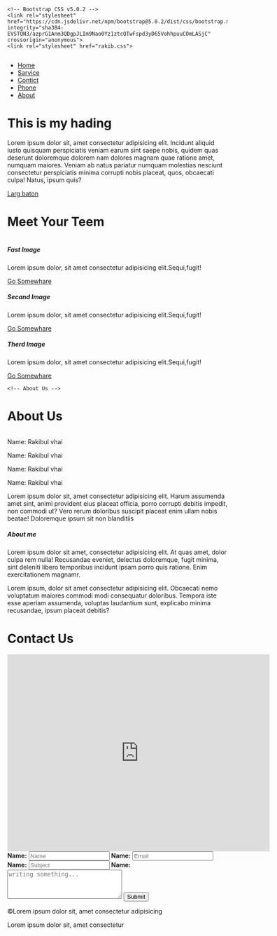 <!doctype html>
<html lang="en">
  <head>
    <title>Title</title>
    <!-- Required meta tags -->
    <meta charset="utf-8">
    <meta name="viewport" content="width=device-width, initial-scale=1, shrink-to-fit=no">

    <!-- Bootstrap CSS v5.0.2 -->
    <link rel="stylesheet" href="https://cdn.jsdelivr.net/npm/bootstrap@5.0.2/dist/css/bootstrap.min.css"  integrity="sha384-EVSTQN3/azprG1Anm3QDgpJLIm9Nao0Yz1ztcQTwFspd3yD65VohhpuuCOmLASjC" crossorigin="anonymous">
    <link rel="stylesheet" href="rakib.css">
  </head>
  <body>
    <div class="hedar">
      <div class="container">
          <div class="row">
             <div class="col-lg-4">
                 <div class="logo">
                     <a href="#"><img src="https://i.ibb.co/JzWJ10m/ezgif-3-db99e0288d75.png" alt=""></a>
                 </div>
             </div>
             <div class="col-lg-8">
                 <div class="manu ">
                     <ul>
                         <li><a href="#">Home</a></li>
                         <li><a href="#">Sarvice</a></li>
                         <li><a href="#">Contict</a></li>
                         <li><a href="#">Phone</a></li>
                         <li><a href="#">About</a></li>
                    </ul>
                 </div>
             </div>
          </div>
      </div>
    </div>
<!-- banar -->
<div class="banar text-center pt-5 pd-5">
    <div class="container">
        <div class="row">
            <div class="col-lg-12">
            <h1>This is my hading</h1>
            <p>Lorem ipsum dolor sit, amet consectetur adipisicing elit. Incidunt aliquid iusto quisquam perspiciatis veniam earum sint saepe nobis, quidem quas deserunt doloremque dolorem nam dolores magnam quae ratione amet, numquam maiores. Veniam ab natus pariatur numquam molestias nesciunt consectetur perspiciatis minima corrupti nobis placeat, quos, obcaecati culpa! Natus, ipsum quis?</p>
            <div class="botom">
                <a href="#">Larg baton</a>
            </div>
        </div>
        </div>
    </div>
</div>
<!-- meet -->
<div class="meet text-center">
    <div class="container">
        <div class="row">
            <div class="min text-center"><h1>Meet Your Teem</h1></div>
           <div class="col-lg-4">
               <div class="imge">
                   <img src="https://i.ibb.co/R7HcZB7/222222.jpg"alt="">
                   <h5>Fast Image</h5>
                   <p>Lorem ipsum dolor, sit amet consectetur adipisicing elit.Sequi,fugit!</p>
                   <a href="#">Go Somewhare</a>
               </div>
           </div>
           <div class="col-lg-4">
               <div class="imge">
                   <img src="https://i.ibb.co/wKQMY0q/download.jpg" alt="">
                   <h5>Secand Image</h5>
                   <p>Lorem ipsum dolor, sit amet consectetur adipisicing elit.Sequi,fugit!</p>
                   <a href="#">Go Somewhare</a>
               </div>
           </div>
           <div class="col-lg-4">
               <div class="imge">
                   <img src="https://i.ibb.co/ynKZHTv/images.jpg" alt="">
                   <h5>Therd Image</h5>
                   <p>Lorem ipsum dolor, sit amet consectetur adipisicing elit.Sequi,fugit!</p>
                   <a href="#">Go Somewhare</a>
               </div>
           </div>
            </div>
        </div>
    </div>


    <!-- About Us -->

 <div class="about p-5">
     <div class="container">
       <div class="about-content text-center">
        <h1>About Us</h1>
       </div>
         <div class="row">
             <div class="col-lg-6">
                 <div class="about-left mt-4">
                    <div class="row">
                        <div class="col-lg-5">
                            <img src="https://i.ibb.co/vwN6c67/testimonial-2.jpg" alt="">
                        </div>
                        <div class="col-lg-7">
                           <p> Name: Rakibul vhai</p>
                           <p> Name: Rakibul vhai</p>
                           <p> Name: Rakibul vhai</p>
                           <p> Name: Rakibul vhai</p>
                        </div>
                        <p>Lorem ipsum dolor sit, amet consectetur adipisicing elit. Harum assumenda amet sint, animi provident eius placeat officia, porro corrupti debitis impedit, non commodi ut? Vero rerum doloribus suscipit placeat enim ullam nobis beatae! Doloremque ipsum sit non blanditiis</p>
                    </div>
                 </div>
             </div>
             <div class="col-lg-6">
               <div class="about-right mt-4">
                <div class="rakib">
                    <h5>About me</h5>
                    <p>Lorem ipsum dolor sit amet, consectetur adipisicing elit. At quas amet, dolor culpa rem nulla! Recusandae eveniet, delectus doloremque, fugit minima, sint deleniti libero temporibus incidunt ipsam porro quis ratione. Enim exercitationem magnamr.</p>
                    <p>Lorem ipsum, dolor sit amet consectetur adipisicing elit. Obcaecati nemo voluptatum maiores commodi modi consequatur doloribus. Tempora iste esse aperiam assumenda, voluptas laudantium sunt, explicabo minima recusandae, ipsum placeat debitis?</p>
                </div>
               </div>
             </div>
         </div>
     </div>
 </div>
<div class="contact">
    <div class="container">
        <div class="contact-text text-center">
            <h1>Contact Us</h1>
        </div>
        <div class="row">
            <div class="col-lg-6 mt-5">
                <iframe src="https://www.google.com/maps/embed?pb=!1m18!1m12!1m3!1d7307.216929624768!2d90.43674697683463!3d23.6899559632447!2m3!1f0!2f0!3f0!3m2!1i1024!2i768!4f13.1!3m3!1m2!1s0x3755b9e7d89677bd%3A0x3b5c34ece56ca8e!2sJurain%2C%20Dhaka!5e0!3m2!1sen!2sbd!4v1642865481281!5m2!1sen!2sbd" width="600" height="450" style="border:0;" allowfullscreen="" loading="lazy"></iframe>
            </div>
            <div class="col-lg-6">
               <div class="contact-form mt-5">
                <form action="#">
                    <strong>Name:</strong>
                    <input type="text" class="form-control" placeholder="Name">
                    <strong>Name:</strong>
                    <input type="email" class="form-control" placeholder="Email">
                    <strong>Name:</strong>
                    <input type="text" class="form-control" placeholder="Subject">
                    <strong>Name:</strong>
                    <textarea cols="30" rows="4" class="form-control" placeholder="writing something..."></textarea>
                  <input type="submit" value="Submit">
                  </form>
               </div>
            </div>
        </div>
    </div>
</div>
<div class="futer text-center">
    <div class="container">
        <div class="row">
            <div class="col-lg-12">
                <p>&copy;Lorem ipsum dolor sit, amet consectetur adipisicing</p>
                <p>Lorem ipsum dolor sit, amet consectetur </p>
            </div>
        </div>
    </div>
</div>






<!-- Bootstrap JavaScript Libraries -->
<script src="https://cdn.jsdelivr.net/npm/@popperjs/core@2.9.2/dist/umd/popper.min.js" integrity="sha384-IQsoLXl5PILFhosVNubq5LC7Qb9DXgDA9i+tQ8Zj3iwWAwPtgFTxbJ8NT4GN1R8p" crossorigin="anonymous"></script>
<script src="https://cdn.jsdelivr.net/npm/bootstrap@5.0.2/dist/js/bootstrap.min.js" integrity="sha384-cVKIPhGWiC2Al4u+LWgxfKTRIcfu0JTxR+EQDz/bgldoEyl4H0zUF0QKbrJ0EcQF" crossorigin="anonymous"></script>
  </body>
</html>
